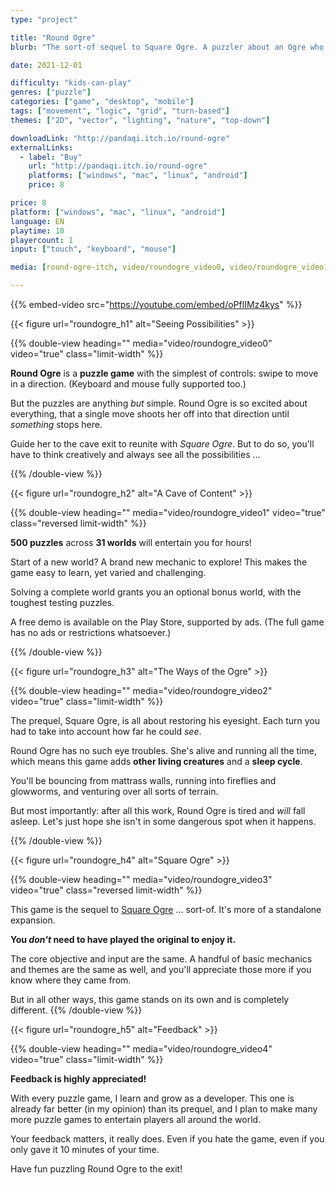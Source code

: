 ```yaml
---
type: "project"

title: "Round Ogre"
blurb: "The sort-of sequel to Square Ogre. A puzzler about an Ogre who is just too excited about life."

date: 2021-12-01

difficulty: "kids-can-play"
genres: ["puzzle"]
categories: ["game", "desktop", "mobile"]
tags: ["movement", "logic", "grid", "turn-based"]
themes: ["2D", "vector", "lighting", "nature", "top-down"]

downloadLink: "http://pandaqi.itch.io/round-ogre"
externalLinks:
  - label: "Buy"
    url: "http://pandaqi.itch.io/round-ogre"
    platforms: ["windows", "mac", "linux", "android"]
    price: 8

price: 8
platform: ["windows", "mac", "linux", "android"]
language: EN
playtime: 10
playercount: 1
input: ["touch", "keyboard", "mouse"]

media: [round-ogre-itch, video/roundogre_video0, video/roundogre_video1, video/roundogre_video2, video/roundogre_video3, video/roundogre_video4]

---
```


{{% embed-video src="https://youtube.com/embed/oPflIMz4kys" %}}

<!-- Section 1: Seeing possibilities -->
{{< figure url="roundogre_h1" alt="Seeing Possibilities" >}}

{{% double-view heading="" media="video/roundogre_video0" video="true" class="limit-width"  %}}

**Round Ogre** is a **puzzle game** with the simplest of controls: swipe to move in a direction. (Keyboard and mouse fully supported too.)

But the puzzles are anything _but_ simple. Round Ogre is so excited about everything, that a single move shoots her off into that direction until _something_ stops here.

Guide her to the cave exit to reunite with _Square Ogre_. But to do so, you'll have to think creatively and always see all the possibilities ...

{{% /double-view %}}

<!-- Section 2: A Cave of Content -->
{{< figure url="roundogre_h2" alt="A Cave of Content" >}}

{{% double-view heading="" media="video/roundogre_video1" video="true" class="reversed limit-width" %}}

**500 puzzles** across **31 worlds** will entertain you for hours!

Start of a new world? A brand new mechanic to explore! This makes the game easy to learn, yet varied and challenging.

Solving a complete world grants you an optional bonus world, with the toughest testing puzzles.

A free demo is available on the Play Store, supported by ads. (The full game has no ads or restrictions whatsoever.)

{{% /double-view %}}

<!-- Section 3: The Ways of the Ogre -->
{{< figure url="roundogre_h3" alt="The Ways of the Ogre" >}}

{{% double-view heading="" media="video/roundogre_video2" video="true" class="limit-width" %}}

The prequel, Square Ogre, is all about restoring his eyesight. Each turn you had to take into account how far he could _see_.

Round Ogre has no such eye troubles. She's alive and running all the time, which means this game adds **other living creatures** and a **sleep cycle**.

You'll be bouncing from mattrass walls, running into fireflies and glowworms, and venturing over all sorts of terrain. 

But most importantly: after all this work, Round Ogre is tired and _will_ fall asleep. Let's just hope she isn't in some dangerous spot when it happens.

{{% /double-view %}}

<!-- Section 4: Square Ogre -->
{{< figure url="roundogre_h4" alt="Square Ogre" >}}

{{% double-view heading="" media="video/roundogre_video3" video="true" class="reversed limit-width" %}}

This game is the sequel to [Square Ogre](https://pandaqi.com/square-ogre) ... sort-of. It's more of a standalone expansion.

**You _don't_ need to have played the original to enjoy it.**

The core objective and input are the same. A handful of basic mechanics and themes are the same as well, and you'll appreciate those more if you know where they came from.

But in all other ways, this game stands on its own and is completely different.
{{% /double-view %}}

<!-- Section 5: Feedback -->
{{< figure url="roundogre_h5" alt="Feedback" >}}

{{% double-view heading="" media="video/roundogre_video4" video="true" class="limit-width" %}}

**Feedback is highly appreciated!**

With every puzzle game, I learn and grow as a developer. This one is already far better (in my opinion) than its prequel, and I plan to make many more puzzle games to entertain players all around the world.

Your feedback matters, it really does. Even if you hate the game, even if you only gave it 10 minutes of your time.

Have fun puzzling Round Ogre to the exit!